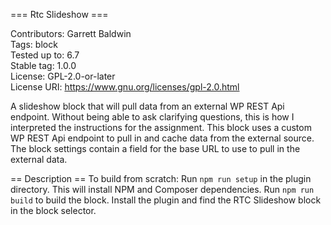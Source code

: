 === Rtc Slideshow ===

Contributors:      Garrett Baldwin\
Tags:              block\
Tested up to:      6.7\
Stable tag:        1.0.0\
License:           GPL-2.0-or-later\
License URI:       https://www.gnu.org/licenses/gpl-2.0.html

A slideshow block that will pull data from an external WP REST Api endpoint.
Without being able to ask clarifying questions, this is how I interpreted the instructions for the assignment.
This block uses a custom WP REST Api endpoint to pull in and cache data from the external source.
The block settings contain a field for the base URL to use to pull in the external data.

== Description ==
To build from scratch:
Run `npm run setup` in the plugin directory.  This will install NPM and Composer dependencies.
Run `npm run build` to build the block.
Install the plugin and find the RTC Slideshow block in the block selector.
